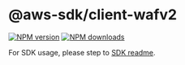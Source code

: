 # @aws-sdk/client-wafv2

[![NPM version](https://img.shields.io/npm/v/@aws-sdk/client-wafv2/beta.svg)](https://www.npmjs.com/package/@aws-sdk/client-wafv2)
[![NPM downloads](https://img.shields.io/npm/dm/@aws-sdk/client-wafv2.svg)](https://www.npmjs.com/package/@aws-sdk/client-wafv2)

For SDK usage, please step to [SDK readme](https://github.com/aws/aws-sdk-js-v3).
